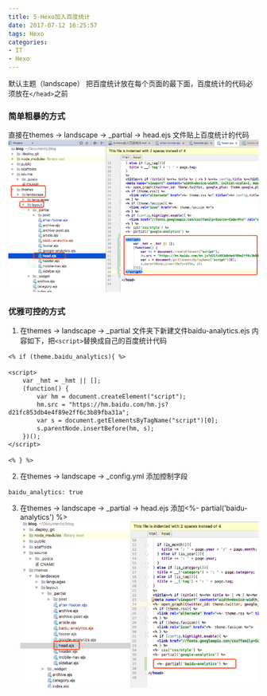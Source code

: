 ```yaml
---
title: 5-Hexo加入百度统计
date: 2017-07-12 16:25:57
tags: Hexo
categories:
- IT
- Hexo
---
```

<!-- toc -->

默认主题（landscape）
把百度统计放在每个页面的最下面，百度统计的代码必须放在`</head>`之前

### 简单粗暴的方式
直接在themes -> landscape -> _partial -> head.ejs 文件贴上百度统计的代码
![](5-Hexo加入百度统计/03.png)


### 优雅可控的方式
1. 在themes -> landscape -> _partial 文件夹下新建文件baidu-analytics.ejs
内容如下，把`<script>`替换成自己的百度统计代码
```
<% if (theme.baidu_analytics){ %>

<script>
    var _hmt = _hmt || [];
    (function() {
        var hm = document.createElement("script");
        hm.src = "https://hm.baidu.com/hm.js?d21fc853db4e4f89e2ff6c3b89fba31a";
        var s = document.getElementsByTagName("script")[0];
        s.parentNode.insertBefore(hm, s);
    })();
</script>

<% } %>
```
2. 在themes -> landscape -> _config.yml 添加控制字段
```
baidu_analytics: true
```
3. 在themes -> landscape -> _partial -> head.ejs 添加<%- partial('baidu-analytics') %>
![](5-Hexo加入百度统计/04.png)

